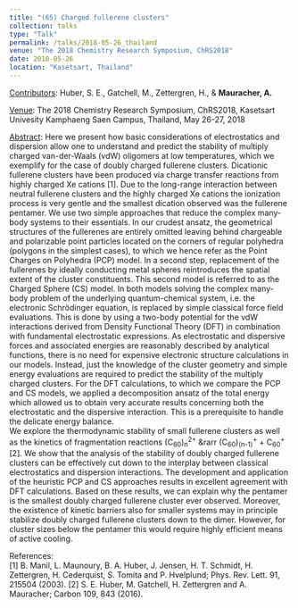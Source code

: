 ```yaml
---
title: "(65) Charged fullerene clusters"
collection: talks
type: "Talk"
permalink: /talks/2018-05-26_thailand
venue: "The 2018 Chemistry Research Symposium, ChRS2018"
date: 2018-05-26
location: "Kasetsart, Thailand"
---
```


<u>Contributors</u>: Huber, S. E., Gatchell, M., Zettergren, H., & <b>Mauracher, A.</b> 

<u>Venue</u>: The 2018 Chemistry Research Symposium, ChRS2018, Kasetsart Univesity Kamphaeng Saen Campus, Thailand, May 26-27, 2018

<u>Abstract</u>: Here we present how basic considerations of electrostatics and dispersion allow one to understand and predict the stability of multiply charged van-der-Waals (vdW) oligomers at low temperatures, which we exemplify for the case of doubly charged fullerene clusters. Dicationic fullerene clusters have been produced via charge transfer reactions from highly charged Xe cations [1]. Due to the long-range interaction between neutral fullerene clusters and the highly charged Xe cations the ionization process is very gentle and the smallest dication observed was the fullerene pentamer. We use two simple approaches that reduce the complex many-body systems to their essentials. In our crudest ansatz, the geometrical structures of the fullerenes are entirely omitted leaving behind chargeable and polarizable point particles located on the corners of regular polyhedra (polygons in the simplest cases), to which we hence refer as the Point Charges on Polyhedra (PCP) model. In a second step, replacement of the fullerenes by ideally conducting metal spheres reintroduces the spatial extent of the cluster constituents. This second model is referred to as the Charged Sphere (CS) model. In both models solving the complex many-body problem of the underlying quantum-chemical system, i.e. the electronic Schrödinger equation, is replaced by simple classical force field evaluations. This is done by using a two-body potential for the vdW interactions derived from Density Functional Theory (DFT) in combination with fundamental electrostatic expressions. As electrostatic and dispersive forces and associated energies are reasonably described by analytical functions, there is no need for expensive electronic structure calculations in our models. Instead, just the knowledge of the cluster geometry and simple energy evaluations are required to predict the stability of the multiply charged clusters. For the DFT calculations, to which we compare the PCP and CS models, we applied a decomposition ansatz of the total energy which allowed us to obtain very accurate results concerning both the electrostatic and the dispersive interaction. This is a prerequisite to handle the delicate energy balance.<br />
We explore the thermodynamic stability of small fullerene clusters as well as the kinetics of fragmentation reactions (C<sub>60</sub>)<sub>n</sub><sup>2+</sup> &rarr (C<sub>60</sub>)<sub>(n-1)</sub><sup>+</sup> + C<sub>60</sub><sup>+</sup> [2]. We show that the analysis of the stability of doubly charged fullerene clusters can be effectively cut down to the interplay between classical electrostatics and dispersion interactions. The development and application of the heuristic PCP and CS approaches results in excellent agreement with DFT calculations. Based on these results, we can explain why the pentamer is the smallest doubly charged fullerene cluster ever observed. Moreover, the existence of kinetic barriers also for smaller systems may in principle stabilize doubly charged fullerene clusters down to the dimer. However, for cluster sizes below the pentamer this would require highly efficient means of active cooling.

References:<br />
[1] B. Manil, L. Maunoury, B. A. Huber, J. Jensen, H. T. Schmidt, H. Zettergren, H. Cederquist, S. Tomita and P. Hvelplund; Phys. Rev. Lett. 91, 215504 (2003).
[2] S. E. Huber, M. Gatchell, H. Zettergren and A. Mauracher; Carbon 109, 843 (2016).


<!---
[Slides](http://stefaneha.github.io/files/2024-09-16_OEGP.pdf){:target="_blank"}
-->
